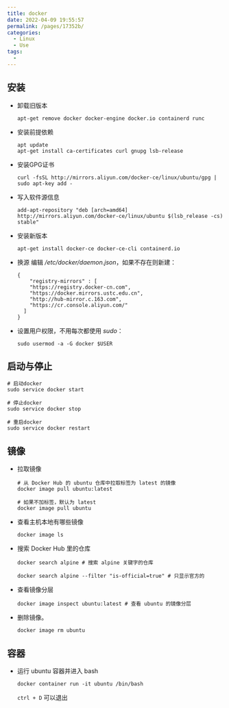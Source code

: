 ```yaml
---
title: docker
date: 2022-04-09 19:55:57
permalink: /pages/17352b/
categories: 
  - Linux
  - Use
tags: 
  - 
---
```




## 安装

- 卸载旧版本
  ```shell
  apt-get remove docker docker-engine docker.io containerd runc
  ```
- 安装前提依赖
  ```shell
  apt update
  apt-get install ca-certificates curl gnupg lsb-release
  ```

- 安装GPG证书
  ```shell
  curl -fsSL http://mirrors.aliyun.com/docker-ce/linux/ubuntu/gpg | sudo apt-key add -
  ```

- 写入软件源信息
  ```shell
  add-apt-repository "deb [arch=amd64] http://mirrors.aliyun.com/docker-ce/linux/ubuntu $(lsb_release -cs) stable"
  ```
- 安装新版本
  ```shell
  apt-get install docker-ce docker-ce-cli containerd.io
  ```
- 换源
  编辑 */etc/docker/daemon.json*，如果不存在则新建：
  ```shell
  {
      "registry-mirrors" : [
      "https://registry.docker-cn.com",
      "https://docker.mirrors.ustc.edu.cn",
      "http://hub-mirror.c.163.com",
      "https://cr.console.aliyun.com/"
    ]
  }
  ```
- 设置用户权限，不用每次都使用 *sudo*：
  ```shell
  sudo usermod -a -G docker $USER
  ```

## 启动与停止

```shell
# 启动docker
sudo service docker start

# 停止docker
sudo service docker stop

# 重启docker
sudo service docker restart
```

## 镜像

- 拉取镜像
  ```shell
  # 从 Docker Hub 的 ubuntu 仓库中拉取标签为 latest 的镜像
  docker image pull ubuntu:latest 

  # 如果不加标签，默认为 latest
  docker image pull ubuntu
  ```

- 查看主机本地有哪些镜像
  ```shell
  docker image ls
  ```

- 搜索 Docker Hub 里的仓库
  ```shell
  docker search alpine # 搜索 alpine 关键字的仓库

  docker search alpine --filter "is-official=true" # 只显示官方的
  ```

- 查看镜像分层
  ```shell
  docker image inspect ubuntu:latest # 查看 ubuntu 的镜像分层
  ```

- 删除镜像。
  ```shell
  docker image rm ubuntu
  ```

## 容器

- 运行 ubuntu 容器并进入 bash
  ```shell
  docker container run -it ubuntu /bin/bash
  ```
  `ctrl + D` 可以退出